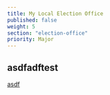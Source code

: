 ```yaml
---
title: My Local Election Office
published: false
weight: 5
section: "election-office"
priority: Major
---
```


## asdfadftest

[asdf](hi)